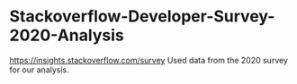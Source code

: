 # Stackoverflow-Developer-Survey-2020-Analysis

https://insights.stackoverflow.com/survey
Used data from the 2020 survey for our analysis.
